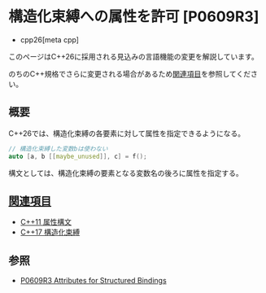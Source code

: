 # 構造化束縛への属性を許可 [P0609R3]
* cpp26[meta cpp]

<!-- start lang caution -->

このページはC++26に採用される見込みの言語機能の変更を解説しています。

のちのC++規格でさらに変更される場合があるため[関連項目](#relative-page)を参照してください。

<!-- last lang caution -->

## 概要
C++26では、構造化束縛の各要素に対して属性を指定できるようになる。

```cpp
// 構造化束縛した変数bは使わない
auto [a, b [[maybe_unused]], c] = f();
```

構文としては、構造化束縛の要素となる変数名の後ろに属性を指定する。


## <a id="relative-page" href="#relative-page">関連項目</a>
- [C++11 属性構文](/lang/cpp11/attributes.md)
- [C++17 構造化束縛](/lang/cpp17/structured_bindings.md)


## 参照
- [P0609R3 Attributes for Structured Bindings](https://open-std.org/jtc1/sc22/wg21/docs/papers/2024/p0609r3.pdf)
